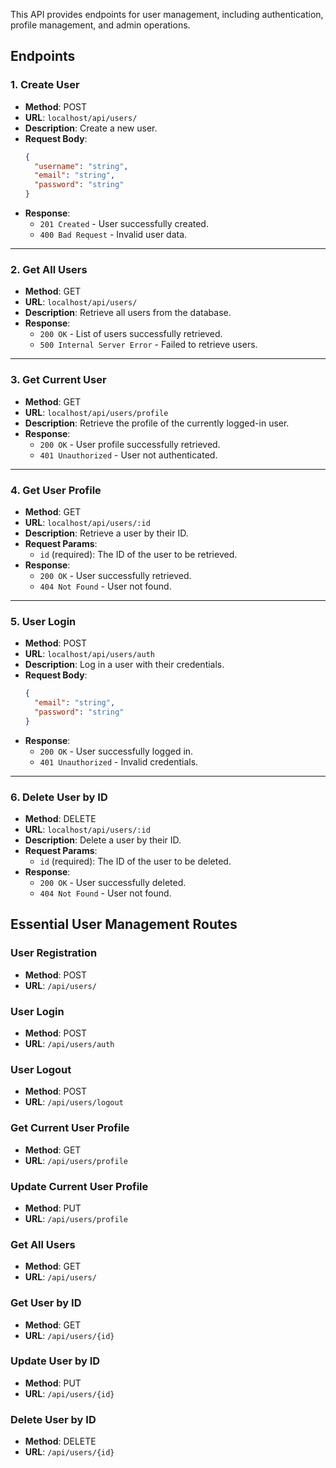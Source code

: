 This API provides endpoints for user management, including authentication, profile management, and admin operations.

## Endpoints

### 1. Create User

- **Method**: POST
- **URL**: `localhost/api/users/`
- **Description**: Create a new user.
- **Request Body**:
  ```json
  {
    "username": "string",
    "email": "string",
    "password": "string"
  }
  ```
- **Response**:
  - `201 Created` - User successfully created.
  - `400 Bad Request` - Invalid user data.

---

### 2. Get All Users

- **Method**: GET
- **URL**: `localhost/api/users/`
- **Description**: Retrieve all users from the database.
- **Response**:
  - `200 OK` - List of users successfully retrieved.
  - `500 Internal Server Error` - Failed to retrieve users.

---

### 3. Get Current User

- **Method**: GET
- **URL**: `localhost/api/users/profile`
- **Description**: Retrieve the profile of the currently logged-in user.
- **Response**:
  - `200 OK` - User profile successfully retrieved.
  - `401 Unauthorized` - User not authenticated.

---

### 4. Get User Profile

- **Method**: GET
- **URL**: `localhost/api/users/:id`
- **Description**: Retrieve a user by their ID.
- **Request Params**:
  - `id` (required): The ID of the user to be retrieved.
- **Response**:
  - `200 OK` - User successfully retrieved.
  - `404 Not Found` - User not found.

---

### 5. User Login

- **Method**: POST
- **URL**: `localhost/api/users/auth`
- **Description**: Log in a user with their credentials.
- **Request Body**:
  ```json
  {
    "email": "string",
    "password": "string"
  }
  ```
- **Response**:
  - `200 OK` - User successfully logged in.
  - `401 Unauthorized` - Invalid credentials.

---

### 6. Delete User by ID

- **Method**: DELETE
- **URL**: `localhost/api/users/:id`
- **Description**: Delete a user by their ID.
- **Request Params**:
  - `id` (required): The ID of the user to be deleted.
- **Response**:
  - `200 OK` - User successfully deleted.
  - `404 Not Found` - User not found.


## Essential User Management Routes

### User Registration
- **Method**: POST
- **URL**: `/api/users/`

### User Login
- **Method**: POST
- **URL**: `/api/users/auth`

### User Logout
- **Method**: POST
- **URL**: `/api/users/logout`

### Get Current User Profile
- **Method**: GET
- **URL**: `/api/users/profile`

### Update Current User Profile
- **Method**: PUT
- **URL**: `/api/users/profile`

### Get All Users
- **Method**: GET
- **URL**: `/api/users/`

### Get User by ID
- **Method**: GET
- **URL**: `/api/users/{id}`

### Update User by ID
- **Method**: PUT
- **URL**: `/api/users/{id}`

### Delete User by ID
- **Method**: DELETE
- **URL**: `/api/users/{id}`
